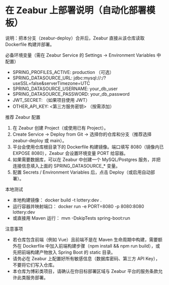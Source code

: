 # 在 Zeabur 上部署说明（自动化部署模板）

说明：把本分支（zeabur-deploy）合并后，Zeabur 直接从该仓库读取 Dockerfile 构建并部署。

必备环境变量（需在 Zeabur Service 的 Settings -> Environment Variables 中配置）
- SPRING_PROFILES_ACTIVE: production  （可选）
- SPRING_DATASOURCE_URL: jdbc:mysql://<HOST>:<PORT>/<DB>?useSSL=false&serverTimezone=UTC
- SPRING_DATASOURCE_USERNAME: your_db_user
- SPRING_DATASOURCE_PASSWORD: your_db_password
- JWT_SECRET: <your-jwt-secret>                 （如果项目使用 JWT）
- OTHER_API_KEY: <第三方服务密钥>               （按需添加）

推荐 Zeabur 配置
1. 在 Zeabur 创建 Project（或使用已有 Project）。
2. Create Service -> Deploy from Git -> 选择你的仓库和分支（推荐选择 zeabur-deploy 或 main）。
3. 平台会使用仓库根目录下的 Dockerfile 构建镜像。端口填写 8080（镜像内已 EXPOSE 8080），Zeabur 会设置环境变量 PORT 给容器。
4. 如果需要数据库，可以在 Zeabur 中创建一个 MySQL/Postgres 服务，并把连接信息填入上面的 SPRING_DATASOURCE_* 变量。
5. 配置 Secrets / Environment Variables 后，点击 Deploy（或启用自动部署）。

本地测试
- 本地构建镜像：
  docker build -t lottery:dev .
- 运行容器并映射端口：
  docker run -e PORT=8080 -p 8080:8080 lottery:dev
- 或直接用 Maven 运行：
  mvn -DskipTests spring-boot:run

注意事项
- 若仓库包含前端（例如 Vue）且前端不是在 Maven 生命周期中构建，需要额外在 Dockerfile 中加入前端构建步骤（npm install && npm run build），或先把前端构建产物放入 Spring Boot 的 static 目录。
- 请务必在 Zeabur 上配置好所有敏感信息（数据库密码、第三方 API Key），不要将它们写入仓库。
- 本仓库为博彩类项目，请确认在你目标部署区域与 Zeabur 平台的服务条款允许此类服务部署。